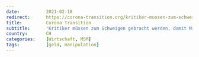 ```yaml
---
date:          2021-02-18
redirect:      https://corona-transition.org/kritiker-mussen-zum-schweigen-gebracht-werden-damit-milliardare-von-der
title:         Corona Transition
subtitle:      'Kritiker müssen zum Schweigen gebracht werden, damit Milliardäre von der Pandemie profitieren können'
country:       CH
categories:    [Wirtschaft, MSM]
tags:          [geld, manipulation]
---
```

